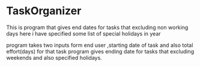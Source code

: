 # TaskOrganizer

This is program that gives end dates for tasks that excluding non working days
here i have specified some list of special holidays in year

program takes two inputs form end user ,starting date of task and also total effort(days) for that task
program gives ending date for tasks that excluding weekends and also specified holidays.
